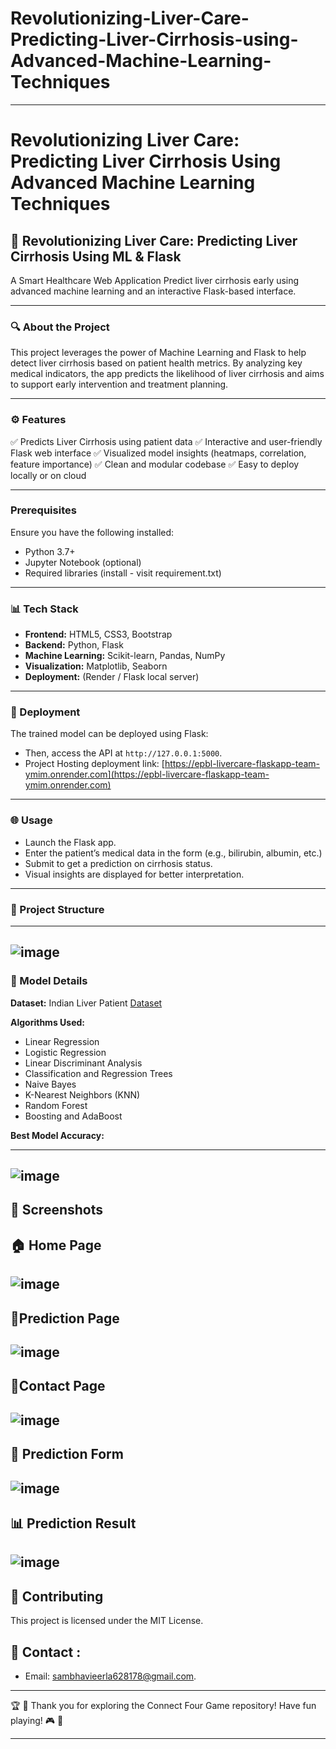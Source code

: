# Revolutionizing-Liver-Care-Predicting-Liver-Cirrhosis-using-Advanced-Machine-Learning-Techniques
---
# Revolutionizing Liver Care: Predicting Liver Cirrhosis Using Advanced Machine Learning Techniques

## 🧠 Revolutionizing Liver Care: Predicting Liver Cirrhosis Using ML & Flask

A Smart Healthcare Web Application Predict liver cirrhosis early using advanced machine learning and an interactive Flask-based interface.

---

### 🔍 About the Project

This project leverages the power of Machine Learning and Flask to help detect liver cirrhosis based on patient health metrics. By analyzing key medical indicators, the app predicts the likelihood of liver cirrhosis and aims to support early intervention and treatment planning.

---

### ⚙️ Features

✅ Predicts Liver Cirrhosis using patient data
✅ Interactive and user-friendly Flask web interface
✅ Visualized model insights (heatmaps, correlation, feature importance)
✅ Clean and modular codebase
✅ Easy to deploy locally or on cloud

---

### Prerequisites

Ensure you have the following installed:

* Python 3.7+
* Jupyter Notebook (optional)
* Required libraries (install - visit requirement.txt)

---

### 📊 Tech Stack

* **Frontend:** HTML5, CSS3, Bootstrap
* **Backend:** Python, Flask
* **Machine Learning:** Scikit-learn, Pandas, NumPy
* **Visualization:** Matplotlib, Seaborn
* **Deployment:** (Render / Flask local server)

---

### 🚀 Deployment

The trained model can be deployed using Flask:

* Then, access the API at `http://127.0.0.1:5000`.
* Project Hosting deployment link: [https://epbl-livercare-flaskapp-team-ymim.onrender.com](https://epbl-livercare-flaskapp-team-ymim.onrender.com)

---

### 🌐 Usage

* Launch the Flask app.
* Enter the patient’s medical data in the form (e.g., bilirubin, albumin, etc.)
* Submit to get a prediction on cirrhosis status.
* Visual insights are displayed for better interpretation.

---

### 📁 Project Structure

---
![image](https://github.com/user-attachments/assets/eebcc2fc-2cc7-42d5-8ce3-37bcd7b96c46)
---

### 🧠 Model Details

**Dataset:** Indian Liver Patient [Dataset](https://www.kaggle.com/datasets/bhavanipriya222/liver-cirrhosis-prediction/)

**Algorithms Used:**

* Linear Regression
* Logistic Regression
* Linear Discriminant Analysis
* Classification and Regression Trees
* Naive Bayes
* K-Nearest Neighbors (KNN)
* Random Forest
* Boosting and AdaBoost

**Best Model Accuracy:**

---

![image](https://github.com/user-attachments/assets/7e8595fe-f3d6-4a67-b1cf-57cdb6f11231)
---
📸 Screenshots
---
🏠 Home Page
---
![image](https://github.com/user-attachments/assets/16c93b07-6316-4fe7-b098-60d76927b14c)
---
🧩Prediction Page
---
![image](https://github.com/user-attachments/assets/a47360f3-3071-4d4e-b3c0-c42026a87651)
---
📮Contact Page
---
![image](https://github.com/user-attachments/assets/62c694c2-18e1-4f83-bb29-73ed196aad5f)
---
🧪 Prediction Form
---
![image](https://github.com/user-attachments/assets/ca6205cd-0903-41ca-a631-0fd33eb0a507)
---
📊 Prediction Result
---
![image](https://github.com/user-attachments/assets/9c91cd19-00cf-4f0a-b52e-b14e07f94492)
---
🤝 Contributing
---
This project is licensed under the MIT License.

📧 Contact :
---
* Email: [sambhavieerla628178@gmail.com](mailto:sambhavieerla6281785773@gmail.com).
 ---
🏆 🌟 Thank you for exploring the Connect Four Game repository! Have fun playing! 🎮 🎉

---







